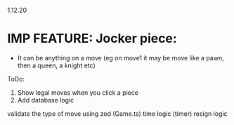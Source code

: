 1.12.20

# IMP FEATURE: Jocker piece:
- It can be anything on a move (eg on move1 it may be move like a pawn, then a queen, a knight etc)

ToDo:
1. Show legal moves when you click a piece
2. Add database logic


validate the type of move using zod (Game.ts)
time logic (timer)
resign logic